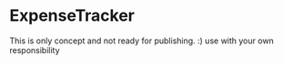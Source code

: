 # ExpenseTracker
This is only concept and not ready for publishing. :) use with your own responsibility
